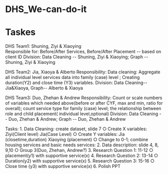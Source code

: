 # DHS_We-can-do-it
# Taskes
DHS Team1: Shuning, Ziyi & Xiaoying  
Responsible for: Before/After Services, Before/After Placement  -- based on client ID
Division: Data Cleaning -- Shuning, Ziyi & Xiaoying; Graph -- Shuning, Ziyi & Xiaoying 

DHS Team2: Jia, Xiaoya & Alberto
Responsibility: Data cleaning: Aggregate all individual level services data into family (case) level ; Creating duration(Y2) and close time (Y3) variables.
Division: Data Cleaning--Jia&Xiaoya, Graph-- Alberto & Xiaoya

DHS Team3: Duo, Zhehan & Andrew
Responsibility: Count or scale numbers of variables which needed above(before or after CYF, max and min, ratio for overall); count service type for family (case) level; the relationship between role and child placement( individual level,optional)
Division: Data Cleaning -- Duo, Zhehan & Andrew; Graph -- Duo, Zhehan & Andrew

Tasks:
	1. Data Cleaning: create dataset, slide 7
		○ Create X variables: Ziyi(Client level) Jia(Case Level)
		○ Create Y variables: Jia (closetime,duration) Xiaoying (placement)
		○ Change to 0-1; combine housing services and basic needs services: 
	2. Data description: slide 4, 8, 9,10
  	○ Group 3(Duo, Zhehan, Andrew?)
	3. Research Question 1:  11-12
		○ placement(y1) with supportive service(x)
	4. Research Question 2:  13-14
		○ Duration(y2) with supportive service(x)
	5. Research Question 3:  15-16
		○ Close time (y3) with supportive service(x)
  6. Polish PPT
